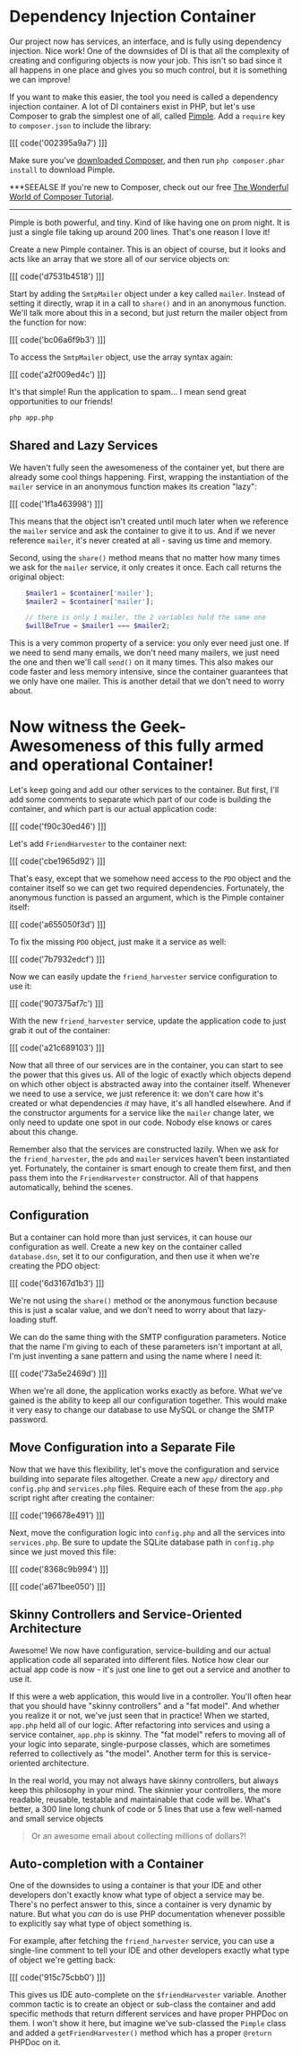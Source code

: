 # Dependency Injection Container

Our project now has services, an interface, and is fully using dependency
injection. Nice work! One of the downsides of DI is that all the complexity
of creating and configuring objects is now your job. This isn't so bad since
it all happens in one place and gives you so much control, but it is something
we can improve!

If you want to make this easier, the tool you need is called a dependency injection
container. A lot of DI containers exist in PHP, but let's use Composer to grab the
simplest one of all, called [Pimple][1]. Add a `require` key to `composer.json` to
include the library:

[[[ code('002395a9a7') ]]]

Make sure you've [downloaded Composer][2], and then run `php composer.phar install`
to download Pimple.

***SEEALSE
If you're new to Composer, check out our free [The Wonderful World of Composer Tutorial][3].
***

Pimple is both powerful, and tiny. Kind of like having one on prom night. 
It is just a single file taking up around 200 lines. That's one reason I love it!

Create a new Pimple container. This is an object of course, but it looks
and acts like an array that we store all of our service objects on:

[[[ code('d7531b4518') ]]]

Start by adding the `SmtpMailer` object under a key called `mailer`. Instead
of setting it directly, wrap it in a call to `share()` and in an anonymous
function. We'll talk more about this in a second, but just return the mailer
object from the function for now:

[[[ code('bc06a6f9b3') ]]]

To access the `SmtpMailer` object, use the array syntax again:

[[[ code('a2f009ed4c') ]]]

It's that simple! Run the application to spam... I mean send great opportunities
to our friends!

```bash
php app.php
```

## Shared and Lazy Services

We haven't fully seen the awesomeness of the container yet, but there are
already some cool things happening. First, wrapping the instantiation of
the `mailer` service in an anonymous function makes its creation "lazy":

[[[ code('1f1a463998') ]]]

This means that the object isn't created until much later when we reference
the `mailer` service and ask the container to give it to us. And if we
never reference `mailer`, it's never created at all - saving us time and
memory.

Second, using the `share()` method means that no matter how many times we
ask for the `mailer` service, it only creates it once. Each call returns 
the original object:

```php
    $mailer1 = $container['mailer'];
    $mailer2 = $container['mailer'];

    // there is only 1 mailer, the 2 variables hold the same one
    $willBeTrue = $mailer1 === $mailer2;
```

This is a very common property of a service: you only ever need just one.
If we need to send many emails, we don't need many mailers, we just need
the one and then we'll call `send()` on it many times. This also makes our code
faster and less memory intensive, since the container guarantees that we
only have one mailer. This is another detail that we don't need to worry
about.

# Now witness the Geek-Awesomeness of this fully armed and operational Container!

Let's keep going and add our other services to the container. But first,
I'll add some comments to separate which part of our code is building the
container, and which part is our actual application code:

[[[ code('f90c30ed46') ]]]

Let's add `FriendHarvester` to the container next:

[[[ code('cbe1965d92') ]]]

That's easy, except that we somehow need access to the `PDO` object and
the container itself so we can get two required dependencies. Fortunately,
the anonymous function is passed an argument, which is the Pimple container
itself:

[[[ code('a655050f3d') ]]]

To fix the missing `PDO` object, just make it a service as well:

[[[ code('7b7932edcf') ]]]

Now we can easily update the `friend_harvester` service configuration to
use it:

[[[ code('907375af7c') ]]]

With the new `friend_harvester` service, update the application code to
just grab it out of the container:

[[[ code('a21c689103') ]]]

Now that all three of our services are in the container, you can start to
see the power that this gives us. All of the logic of exactly which objects
depend on which other object is abstracted away into the container itself.
Whenever we need to use a service, we just reference it: we don't care how
it's created or what dependencies *it* may have, it's all handled elsewhere.
And if the constructor arguments for a service like the `mailer` change later,
we only need to update one spot in our code. Nobody else knows or cares about
this change.

Remember also that the services are constructed lazily. When we ask for the
`friend_harvester`, the `pdo` and `mailer` services haven't been instantiated
yet. Fortunately, the container is smart enough to create them first, and
then pass them into the `FriendHarvester` constructor. All of that happens
automatically, behind the scenes.

## Configuration

But a container can hold more than just services, it can house our configuration
as well. Create a new key on the container called `database.dsn`, set it to
our configuration, and then use it when we're creating the PDO object:

[[[ code('6d3167d1b3') ]]]

We're not using the `share()` method or the anonymous function because this
is just a scalar value, and we don't need to worry about that lazy-loading
stuff.

We can do the same thing with the SMTP configuration parameters. Notice that
the name I'm giving to each of these parameters isn't important at all, I'm
just inventing a sane pattern and using the name where I need it:

[[[ code('73a5e2469d') ]]]

When we're all done, the application works exactly as before. What we've
gained is the ability to keep all our configuration together. This would
make it very easy to change our database to use MySQL or change the
SMTP password.

## Move Configuration into a Separate File

Now that we have this flexibility, let's move the configuration and service
building into separate files altogether. Create a new `app/` directory and 
`config.php` and `services.php` files. Require each of these from the `app.php` 
script right after creating the container:

[[[ code('196678e491') ]]]

Next, move the configuration logic into `config.php` and all the services into 
`services.php`. Be sure to update the SQLite database path in `config.php`
since we just moved this file:

[[[ code('8368c9b994') ]]]

[[[ code('a671bee050') ]]]

## Skinny Controllers and Service-Oriented Architecture

Awesome! We now have configuration, service-building and our actual application
code all separated into different files. Notice how clear our actual app
code is now - it's just one line to get out a service and another to use
it.

If this were a web application, this would live in a controller. You'll
often hear that you should have "skinny controllers" and a "fat model". And
whether you realize it or not, we've just seen that in practice! When we
started, `app.php` held all of our logic. After refactoring into services
and using a service container, `app.php` is skinny. The "fat model" refers
to moving all of your logic into separate, single-purpose classes, which
are sometimes referred to collectively as "the model". Another term for this
is service-oriented architecture.

In the real world, you may not always have skinny controllers, but always
keep this philosophy in your mind. The skinnier your controllers, the more
readable, reusable, testable and maintainable that code will be. What's better,
a 300 line long chunk of code or 5 lines that use a few well-named and small
service objects 

> Or an awesome email about collecting millions of dollars?!

## Auto-completion with a Container

One of the downsides to using a container is that your IDE and other developers
don't exactly know what type of object a service may be. There's no perfect
answer to this, since a container is very dynamic by nature. But what you
*can* do is use PHP documentation whenever possible to explicitly say what
type of object something is.

For example, after fetching the `friend_harvester` service, you can use
a single-line comment to tell your IDE and other developers exactly what
type of object we're getting back:

[[[ code('915c75cbb0') ]]]

This gives us IDE auto-complete on the `$friendHarvester` variable. 
Another common tactic is to create an object or sub-class the container
and add specific methods that return different services and have proper
PHPDoc on them. I won't show it here, but imagine we've sub-classed
the `Pimple` class and added a `getFriendHarvester()` method which has
a proper `@return` PHPDoc on it.


[1]: http://pimple.sensiolabs.org/
[2]: http://getcomposer.org/download/
[3]: http://knpuniversity.com/screencast/composer
